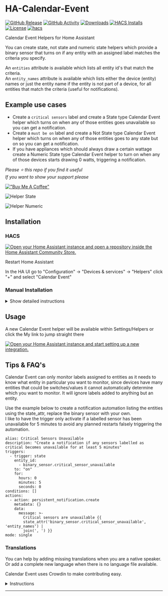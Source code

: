 # HA-Calendar-Event

[![GitHub Release][releases-shield]][releases]
[![GitHub Activity][commits-shield]][commits]
[![Downloads][download-latest-shield]]()
[![HACS Installs][hacs-installs-shield]]()
[![License][license-shield]](LICENSE)
[![hacs][hacsbadge]][hacs]

Calendar Event Helpers for Home Assistant

You can create state, not state and numeric state helpers which provide a binary sensor that turns on if any entity with an assigned label matches the criteria you specify.

An `entities` attribute is available which lists all entity id's that match the criteria.  
An `entity_names` attribute is available which lists either the device (entity) names or just the entity name if the entity is not part of a device, for all entities that match the criteria (useful for notifications).

## Example use cases

- Create a `critical sensors` label and create a State type Calendar Event helper which turns on when any of those entities goes unavailable so you can get a notification.
- Create a `must be on` label and create a Not State type Calendar Event helper which turns on when any of those entities goes to any state but on so you can get a notification.
- If you have appliances which should always draw a certain wattage create a Numeric State type Calendar Event helper to turn on when any of those devices starts drawing 0 watts, triggering a notification.

_Please :star: this repo if you find it useful_  
_If you want to show your support please_

[!["Buy Me A Coffee"](https://www.buymeacoffee.com/assets/img/custom_images/yellow_img.png)](https://www.buymeacoffee.com/codechimp)

![Helper State](https://raw.githubusercontent.com/andrew-codechimp/ha-calendar-event/main/images/calendar_event.png "Helper Calendar Event")

![Helper Numeric](https://raw.githubusercontent.com/andrew-codechimp/ha-calendar-event/main/images/calendar_event_numeric.png "Helper Label Numeric State")

## Installation

### HACS

[![Open your Home Assistant instance and open a repository inside the Home Assistant Community Store.](https://my.home-assistant.io/badges/hacs_repository.svg)](https://my.home-assistant.io/redirect/hacs_repository/?owner=andrew-codechimp&repository=HA-Calendar-Event&category=Integration)

Restart Home Assistant

In the HA UI go to "Configuration" -> "Devices & services" -> "Helpers" click "+" and select "Calendar Event"

### Manual Installation

<details>
<summary>Show detailed instructions</summary>

Installation via HACS is recommended, but a manual setup is supported.

1. Manually copy custom_components/calendar_event folder from latest release to custom_components folder in your config folder.
1. Restart Home Assistant.
1. In the HA UI go to "Configuration" -> "Devices & services" -> "Helpers" click "+" and select "Calendar Event"

</details>

## Usage

A new Calendar Event helper will be available within Settings/Helpers or click the My link to jump straight there

[![Open your Home Assistant instance and start setting up a new integration.](https://my.home-assistant.io/badges/config_flow_start.svg)](https://my.home-assistant.io/redirect/config_flow_start/?domain=calendar_event)

## Tips & FAQ's

Calendar Event can only monitor labels assigned to entities as it needs to know what entity in particular you want to monitor, since devices have many entities that could be switches/values it cannot automatically determine which you want to monitor. It will ignore labels added to anything but an entity.

Use the example below to create a notification automation listing the entities using the state_attr, replace the binary sensor with your own.  
I like to have the trigger only activate if a labelled sensor has been unavailable for 5 minutes to avoid any planned restarts falsely triggering the automation.

```
alias: Critical Sensors Unavailable
description: "Create a notification if any sensors labelled as critical becomes unavailable for at least 5 minutes"
triggers:
  - trigger: state
    entity_id:
      - binary_sensor.critical_sensor_unavailable
    to: "on"
    for:
      hours: 0
      minutes: 5
      seconds: 0
conditions: []
actions:
  - action: persistent_notification.create
    metadata: {}
    data:
      message: >-
        Critical sensors are unavailable {{
        state_attr('binary_sensor.critical_sensor_unavailable', 'entity_names') |
        join(', ') }}
mode: single
```

### Translations

You can help by adding missing translations when you are a native speaker. Or add a complete new language when there is no language file available.

Calendar Event uses Crowdin to make contributing easy.

<details>
<summary>Instructions</summary>

**Changing or adding to existing language**

First register and join the translation project

- If you don’t have a Crowdin account yet, create one at [https://crowdin.com](https://crowdin.com)
- Go to the [Calendar Event Crowdin project page](https://crowdin.com/project/calendar-event)
- Click Join.

Next translate a string

- Select the language you want to contribute to from the dashboard.
- Click Translate All.
- Find the string you want to edit, missing translation are marked red.
- Fill in or modify the translation and click Save.
- Repeat for other translations.

Calendar Event will automatically pull in latest changes to translations every day and create a Pull Request. After that is reviewed by a maintainer it will be included in the next release of Calendar Event.

**Adding a new language**

Create an [Issue](https://github.com/andrew-codechimp/HA-Calendar-Event/issues/) requesting a new language. We will do the necessary work to add the new translation to the integration and Crowdin site, when it's ready for you to contribute we'll comment on the issue you raised.

</details>

---

[commits-shield]: https://img.shields.io/github/commit-activity/y/andrew-codechimp/HA-Calendar-Event.svg?style=for-the-badge
[commits]: https://github.com/andrew-codechimp/HA-Calendar-Event/commits/main
[hacs]: https://github.com/hacs/integration
[hacsbadge]: https://img.shields.io/badge/HACS-Default-41BDF5.svg?style=for-the-badge
[exampleimg]: example.png
[license-shield]: https://img.shields.io/github/license/andrew-codechimp/HA-Calendar-Event.svg?style=for-the-badge
[releases-shield]: https://img.shields.io/github/release/andrew-codechimp/HA-Calendar-Event.svg?style=for-the-badge
[releases]: https://github.com/andrew-codechimp/HA-Calendar-Event/releases
[download-latest-shield]: https://img.shields.io/github/downloads/andrew-codechimp/HA-Calendar-Event/latest/total?style=for-the-badge
[hacs-installs-shield]: https://img.shields.io/endpoint.svg?url=https%3A%2F%2Flauwbier.nl%2Fhacs%2Fcalendar_event&style=for-the-badge
